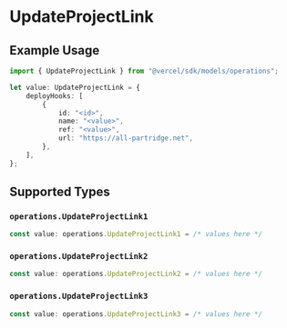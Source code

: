 # UpdateProjectLink

## Example Usage

```typescript
import { UpdateProjectLink } from "@vercel/sdk/models/operations";

let value: UpdateProjectLink = {
    deployHooks: [
        {
            id: "<id>",
            name: "<value>",
            ref: "<value>",
            url: "https://all-partridge.net",
        },
    ],
};
```

## Supported Types

### `operations.UpdateProjectLink1`

```typescript
const value: operations.UpdateProjectLink1 = /* values here */
```

### `operations.UpdateProjectLink2`

```typescript
const value: operations.UpdateProjectLink2 = /* values here */
```

### `operations.UpdateProjectLink3`

```typescript
const value: operations.UpdateProjectLink3 = /* values here */
```

